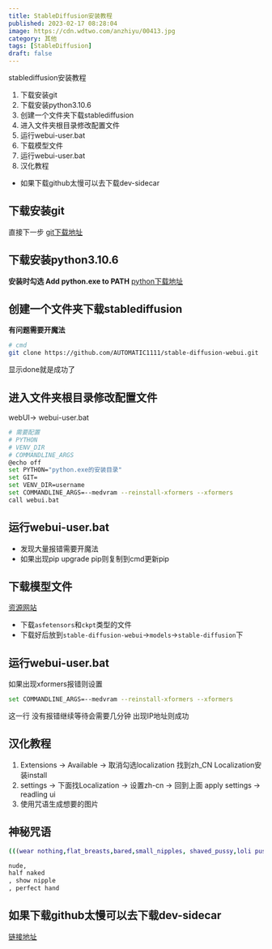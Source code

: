```yaml
---
title: StableDiffusion安装教程
published: 2023-02-17 08:28:04
image: https://cdn.wdtwo.com/anzhiyu/00413.jpg
category: 其他
tags: [StableDiffusion]
draft: false
---
```


stablediffusion安装教程

1. 下载安装git
2. 下载安装python3.10.6
3. 创建一个文件夹下载stablediffusion
4. 进入文件夹根目录修改配置文件
5. 运行webui-user.bat
6. 下载模型文件
7. 运行webui-user.bat
8. 汉化教程

- 如果下载github太慢可以去下载dev-sidecar

<!--more-->

## 下载安装git
直接下一步
[git下载地址](https://registry.npmmirror.com/-/binary/git-for-windows/v2.38.1.windows.1/Git-2.38.1-64-bit.exe)

## 下载安装python3.10.6
**安装时勾选 Add python.exe to PATH**
[python下载地址](https://mirrors.huaweicloud.com/python/3.10.6/python-3.10.6-amd64.exe)

## 创建一个文件夹下载stablediffusion
**有问题需要开魔法**
```bash
# cmd
git clone https://github.com/AUTOMATIC1111/stable-diffusion-webui.git
```
显示done就是成功了

## 进入文件夹根目录修改配置文件
webUI-> webui-user.bat
```bash
# 需要配置
# PYTHON
# VENV_DIR
# COMMANDLINE_ARGS
@echo off
set PYTHON="python.exe的安装目录"
set GIT=
set VENV_DIR=username
set COMMANDLINE_ARGS=--medvram --reinstall-xformers --xformers
call webui.bat
```
## 运行webui-user.bat

- 发现大量报错需要开魔法
- 如果出现pip upgrade pip则复制到cmd更新pip

## 下载模型文件
[资源网站](https://civitai.com/)

- 下载`asfetensors`和`ckpt`类型的文件
- 下载好后放到`stable-diffusion-webui`->`models`->`stable-diffusion`下

## 运行webui-user.bat
如果出现xformers报错则设置
```bash
set COMMANDLINE_ARGS=--medvram --reinstall-xformers --xformers
```
这一行
没有报错继续等待会需要几分钟
出现IP地址则成功

## 汉化教程

1. Extensions -> Available -> 取消勾选localization 找到zh_CN Localization安装install
2. settings -> 下面找Localization -> 设置zh-cn -> 回到上面 apply settings -> readling ui
3. 使用咒语生成想要的图片

## 神秘咒语
```bash
(((wear nothing,flat_breasts,bared,small_nipples, shaved_pussy,loli pussy,cameltoe,wide hips)))
```
```bash
nude, 
half naked
, show nipple
, perfect hand
```

## 如果下载github太慢可以去下载dev-sidecar

[链接地址](https://github.com/docmirror/dev-sidecar)







